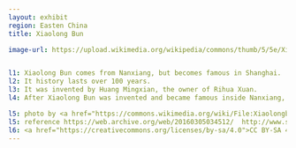 ```yaml
---
layout: exhibit
region: Easten China
title: Xiaolong Bun

image-url: https://upload.wikimedia.org/wikipedia/commons/thumb/5/5e/Xiaolongbao_Shanghai.jpg/1024px-Xiaolongbao_Shanghai.jpg


l1: Xiaolong Bun comes from Nanxiang, but becomes famous in Shanghai.
l2: It history lasts over 100 years.
l3: It was invented by Huang Mingxian, the owner of Rihua Xuan.
l4: After Xiaolong Bun was invented and became famous inside Nanxiang, people from Nanxiang but living in Shanghai hired cooks from Nanxiang, and made it famous around China.

l5: photo by <a href="https://commons.wikimedia.org/wiki/File:Xiaolongbao_Shanghai.jpg">Robigasp</a>
l5: reference https://web.archive.org/web/20160305034512/  http://www.shtong.gov.cn/newsite/node2/node71994/node72081/node72092/node72132/userobject1ai77617.html
l6: <a href="https://creativecommons.org/licenses/by-sa/4.0">CC BY-SA 4.0</a>
---
```

